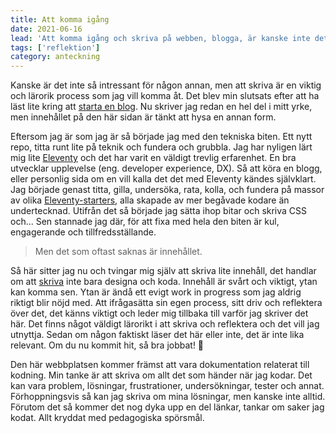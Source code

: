 ```yaml
---
title: Att komma igång
date: 2021-06-16
lead: 'Att komma igång och skriva på webben, blogga, är kanske inte det lättaste. Jag har funderat en del på ett varför. Varför ska jag skriva och varför skulle det vara intressant för någon annan.'
tags: ['reflektion']
category: anteckning
---
```


Kanske är det inte så intressant för någon annan, men att skriva är en viktig och lärorik process som jag vill komma åt. Det blev min slutsats efter att ha läst lite kring att [starta en blog](https://firstsiteguide.com/why-start-a-blog/). Nu skriver jag redan en hel del i mitt yrke, men innehållet på den här sidan är tänkt att hysa en annan form.

Eftersom jag är som jag är så började jag med den tekniska biten. Ett nytt repo, titta runt lite på teknik och fundera och grubbla.
Jag har nyligen lärt mig lite [Eleventy](https://11ty.dev) och det har varit en väldigt trevlig erfarenhet. En bra utvecklar upplevelse (eng. developer experience, DX). Så att köra en blogg, eller personlig sida om en vill kalla det det med Eleventy kändes självklart. Jag började genast titta, gilla, undersöka, rata, kolla, och fundera på massor av olika [Eleventy-starters](https://www.11ty.dev/docs/starter/), alla skapade av mer begåvade kodare än undertecknad. Utifrån det så började jag sätta ihop bitar och skriva CSS och... Sen stannade jag där, för att fixa med hela den biten är kul, engagerande och tillfredsställande.

> Men det som oftast saknas är innehållet.

Så här sitter jag nu och tvingar mig själv att skriva lite innehåll, det handlar om att [skriva](https://www.sarasoueidan.com/desk/just-write/) inte bara designa och koda. Innehåll är svårt och viktigt, ytan kan komma sen. Ytan är ändå ett evigt work in progress som jag aldrig riktigt blir nöjd med. Att ifrågasätta sin egen process, sitt driv och reflektera över det, det känns viktigt och leder mig tillbaka till varför jag skriver det här.
Det finns något väldigt lärorikt i att skriva och reflektera och det vill jag utnyttja. Sedan om någon faktiskt läser det här eller inte, det är inte lika relevant. Om du nu kommit hit, så bra jobbat! 🙂

Den här webbplatsen kommer främst att vara dokumentation relaterat till kodning. Min tanke är att skriva om allt det som händer när jag kodar. Det kan vara problem, lösningar, frustrationer, undersökningar, tester och annat. Förhoppningsvis så kan jag skriva om mina lösningar, men kanske inte alltid.
Förutom det så kommer det nog dyka upp en del länkar, tankar om saker jag kodat. Allt kryddat med pedagogiska spörsmål.
